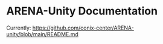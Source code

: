# ARENA-Unity Documentation

Currently: https://github.com/conix-center/ARENA-unity/blob/main/README.md
